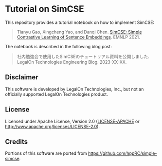 # Tutorial on SimCSE

This repository provides a tutorial notebook on how to implement SimCSE:

> Tianyu Gao, Xingcheng Yao, and Danqi Chen.
> [SimCSE: Simple Contrastive Learning of Sentence Embeddings](https://aclanthology.org/2021.emnlp-main.552/). EMNLP 2021.

The notebook is described in the following blog post:

> 社内勉強会で使用したSimCSEのチュートリアル資料を公開しました. LegalOn Technologies Engineering Blog. 2023-XX-XX.

## Disclaimer

This software is developed by LegalOn Technologies, Inc.,
but not an officially supported LegalOn Technologies product.

## License

Licensed under Apache License, Version 2.0
([LICENSE-APACHE](./LICENSE-APACHE) or http://www.apache.org/licenses/LICENSE-2.0).

## Credits

Portions of this software are ported from https://github.com/hppRC/simple-simcse.
